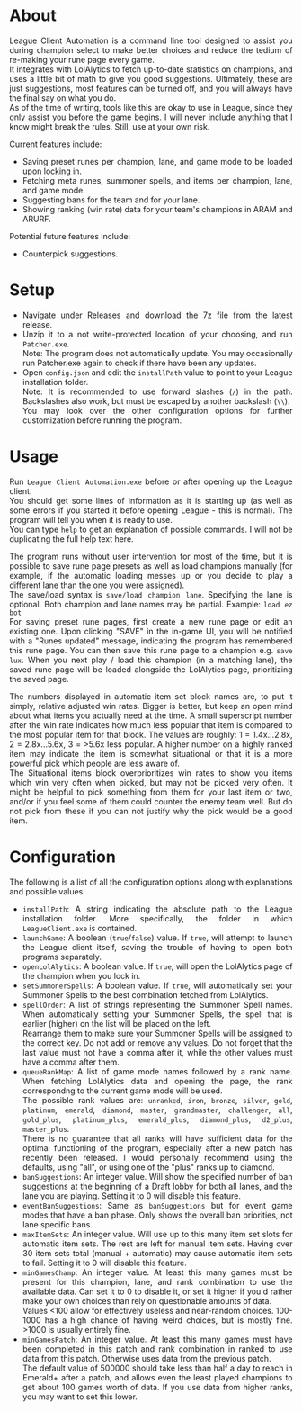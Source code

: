 <div align="justify">

# About
League Client Automation is a command line tool designed to assist you during champion select to make better choices and reduce the tedium of re-making your rune page every game.  
It integrates with LolAlytics to fetch up-to-date statistics on champions, and uses a little bit of math to give you good suggestions. Ultimately, these are just suggestions, most features can be turned off, and you will always have the final say on what you do.  
As of the time of writing, tools like this are okay to use in League, since they only assist you before the game begins. I will never include anything that I know might break the rules. Still, use at your own risk.

Current features include:
* Saving preset runes per champion, lane, and game mode to be loaded upon locking in.
* Fetching meta runes, summoner spells, and items per champion, lane, and game mode.
* Suggesting bans for the team and for your lane.
* Showing ranking (win rate) data for your team's champions in ARAM and ARURF.

Potential future features include:
* Counterpick suggestions.

# Setup
* Navigate under Releases and download the 7z file from the latest release.
* Unzip it to a not write-protected location of your choosing, and run `Patcher.exe`.  
Note: The program does not automatically update. You may occasionally run Patcher.exe again to check if there have been any updates.
* Open `config.json` and edit the `installPath` value to point to your League installation folder.  
Note: It is recommended to use forward slashes (`/`) in the path. Backslashes also work, but must be escaped by another backslash (`\\`).  
You may look over the other configuration options for further customization before running the program.

# Usage
Run `League Client Automation.exe` before or after opening up the League client.  
You should get some lines of information as it is starting up (as well as some errors if you started it before opening League - this is normal). The program will tell you when it is ready to use.  
You can type `help` to get an explanation of possible commands. I will not be duplicating the full help text here.

The program runs without user intervention for most of the time, but it is possible to save rune page presets as well as load champions manually (for example, if the automatic loading messes up or you decide to play a different lane than the one you were assigned).  
The save/load syntax is `save/load champion lane`. Specifying the lane is optional. Both champion and lane names may be partial. Example: `load ez bot`  
For saving preset rune pages, first create a new rune page or edit an existing one. Upon clicking "SAVE" in the in-game UI, you will be notified with a "Runes updated" message, indicating the program has remembered this rune page. You can then save this rune page to a champion e.g. `save lux`. When you next play / load this champion (in a matching lane), the saved rune page will be loaded alongside the LolAlytics page, prioritizing the saved page.

The numbers displayed in automatic item set block names are, to put it simply, relative adjusted win rates. Bigger is better, but keep an open mind about what items you actually need at the time. A small superscript number after the win rate indicates how much less popular that item is compared to the most popular item for that block. The values are roughly: 1 = 1.4x...2.8x, 2 = 2.8x...5.6x, 3 = >5.6x less popular. A higher number on a highly ranked item may indicate the item is somewhat situational or that it is a more powerful pick which people are less aware of.  
The Situational items block overprioritizes win rates to show you items which win very often when picked, but may not be picked very often. It might be helpful to pick something from them for your last item or two, and/or if you feel some of them could counter the enemy team well. But do not pick from these if you can not justify why the pick would be a good item.

# Configuration
The following is a list of all the configuration options along with explanations and possible values.
* `installPath`: A string indicating the absolute path to the League installation folder. More specifically, the folder in which `LeagueClient.exe` is contained.
* `launchGame`: A boolean (`true`/`false`) value. If `true`, will attempt to launch the League client itself, saving the trouble of having to open both programs separately.
* `openLolAlytics`: A boolean value. If `true`, will open the LolAlytics page of the champion when you lock in.
* `setSummonerSpells`: A boolean value. If `true`, will automatically set your Summoner Spells to the best combination fetched from LolAlytics.
* `spellOrder`: A list of strings representing the Summoner Spell names. When automatically setting your Summoner Spells, the spell that is earlier (higher) on the list will be placed on the left.  
Rearrange them to make sure your Summoner Spells will be assigned to the correct key. Do not add or remove any values. Do not forget that the last value must not have a comma after it, while the other values must have a comma after them.
* `queueRankMap`: A list of game mode names followed by a rank name. When fetching LolAlytics data and opening the page, the rank correspondng to the current game mode will be used.  
The possible rank values are: `unranked`, `iron`, `bronze`, `silver`, `gold`, `platinum`, `emerald`, `diamond`, `master`, `grandmaster`, `challenger`, `all`, `gold_plus`, `platinum_plus`, `emerald_plus`, `diamond_plus`, `d2_plus`, `master_plus`.  
There is no guarantee that all ranks will have sufficient data for the optimal functioning of the program, especially after a new patch has recently been released. I would personally recommend using the defaults, using "all", or using one of the "plus" ranks up to diamond.
* `banSuggestions`: An integer value. Will show the specified number of ban suggestions at the beginning of a Draft lobby for both all lanes, and the lane you are playing. Setting it to 0 will disable this feature.
* `eventBanSuggestions`: Same as `banSuggestions` but for event game modes that have a ban phase. Only shows the overall ban priorities, not lane specific bans.
* `maxItemSets`: An integer value. Will use up to this many item set slots for automatic item sets. The rest are left for manual item sets. Having over 30 item sets total (manual + automatic) may cause automatic item sets to fail. Setting it to 0 will disable this feature.
* `minGamesChamp`: An integer value. At least this many games must be present for this champion, lane, and rank combination to use the available data. Can set it to 0 to disable it, or set it higher if you'd rather make your own choices than rely on questionable amounts of data.  
Values <100 allow for effectively useless and near-random choices. 100-1000 has a high chance of having weird choices, but is mostly fine. >1000 is usually entirely fine.
* `minGamesPatch`: An integer value. At least this many games must have been completed in this patch and rank combination in ranked to use data from this patch. Otherwise uses data from the previous patch.  
The default value of 500000 should take less than half a day to reach in Emerald+ after a patch, and allows even the least played champions to get about 100 games worth of data. If you use data from higher ranks, you may want to set this lower.

</div>
